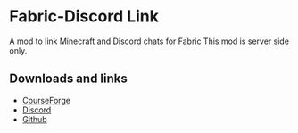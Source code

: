 # Fabric-Discord Link
A mod to link Minecraft and Discord chats for Fabric
This mod is server side only.

## Downloads and links
- [CourseForge](https://www.curseforge.com/minecraft/mc-mods/fabric-discord-link)
- [Discord](https://discord.gg/xTvWwzV)
- [Github](https://github.com/arthurbambou/Fabric---Discord-Link)
